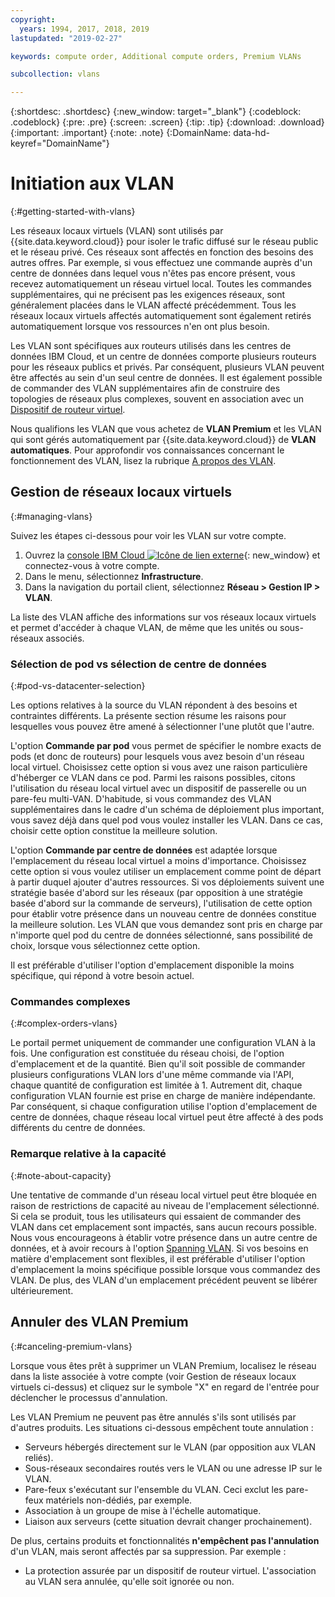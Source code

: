 ```yaml
---
copyright:
  years: 1994, 2017, 2018, 2019
lastupdated: "2019-02-27"

keywords: compute order, Additional compute orders, Premium VLANs

subcollection: vlans

---
```


{:shortdesc: .shortdesc}
{:new_window: target="_blank"}
{:codeblock: .codeblock}
{:pre: .pre}
{:screen: .screen}
{:tip: .tip}
{:download: .download}
{:important: .important}
{:note: .note}
{:DomainName: data-hd-keyref="DomainName"}

# Initiation aux VLAN
{:#getting-started-with-vlans}

Les réseaux locaux virtuels (VLAN) sont utilisés par {{site.data.keyword.cloud}} pour isoler le trafic diffusé sur le réseau public et le réseau privé. Ces réseaux sont affectés en fonction des besoins des autres offres. Par exemple, si vous effectuez une commande auprès d'un centre de données dans lequel vous n'êtes pas encore présent, vous recevez automatiquement un réseau virtuel local. Toutes les commandes supplémentaires, qui ne précisent pas les exigences réseaux, sont généralement placées dans le VLAN affecté précédemment. Tous les réseaux locaux virtuels affectés automatiquement sont également retirés automatiquement lorsque vos ressources n'en ont plus besoin.

Les VLAN sont spécifiques aux routeurs utilisés dans les centres de données IBM Cloud, et un centre de données comporte plusieurs routeurs pour les réseaux publics et privés. Par conséquent, plusieurs VLAN peuvent être affectés au sein d'un seul centre de données. Il est également possible de commander des VLAN supplémentaires afin de construire des topologies de réseaux plus complexes, souvent en association avec un [Dispositif de routeur virtuel](/docs/infrastructure/virtual-router-appliance?topic=virtual-router-appliance-getting-started-with-ibm-virtual-router-appliance).

Nous qualifions les VLAN que vous achetez de **VLAN Premium** et les VLAN qui sont gérés automatiquement par {{site.data.keyword.cloud}} de **VLAN automatiques**. Pour approfondir vos connaissances concernant le fonctionnement des VLAN, lisez la rubrique [A propos des VLAN](/docs/infrastructure/vlans?topic=vlans-about-vlans).


## Gestion de réseaux locaux virtuels
{:#managing-vlans}

Suivez les étapes ci-dessous pour voir les VLAN sur votre compte.

  1. Ouvrez la [console IBM Cloud ![Icône de lien externe](../../icons/launch-glyph.svg "Icône de lien externe")](https://{DomainName}/){: new_window} et connectez-vous à votre compte.
  2. Dans le menu, sélectionnez **Infrastructure**.
  3. Dans la navigation du portail client, sélectionnez **Réseau > Gestion IP > VLAN**.

La liste des VLAN affiche des informations sur vos réseaux locaux virtuels et permet d'accéder à chaque VLAN, de même que les unités ou sous-réseaux associés.

### Sélection de pod vs sélection de centre de données
{:#pod-vs-datacenter-selection}

Les options relatives à la source du VLAN répondent à des besoins et contraintes différents. La présente section résume les raisons pour lesquelles vous pouvez être amené à sélectionner l'une plutôt que l'autre.

L'option **Commande par pod** vous permet de spécifier le nombre exacts de pods (et donc de routeurs) pour lesquels vous avez besoin d'un réseau local virtuel. Choisissez cette option si vous avez une raison particulière d'héberger ce VLAN dans ce pod. Parmi les raisons possibles, citons l'utilisation du réseau local virtuel avec un dispositif de passerelle ou un pare-feu multi-VAN. D'habitude, si vous commandez des VLAN supplémentaires dans le cadre d'un schéma de déploiement plus important, vous savez déjà dans quel pod vous voulez installer les VLAN. Dans ce cas, choisir cette option constitue la meilleure solution.

L'option **Commande par centre de données** est adaptée lorsque l'emplacement du réseau local virtuel a moins d'importance. Choisissez cette option si vous voulez utiliser un emplacement comme point de départ à partir duquel ajouter d'autres ressources. Si vos déploiements suivent une stratégie basée d'abord sur les réseaux (par opposition à une stratégie basée d'abord sur la commande de serveurs), l'utilisation de cette option pour établir votre présence dans un nouveau centre de données constitue la meilleure solution. Les VLAN que vous demandez sont pris en charge par n'importe quel pod du centre de données sélectionné, sans possibilité de choix, lorsque vous sélectionnez cette option.

Il est préférable d'utiliser l'option d'emplacement disponible la moins spécifique, qui répond à votre besoin actuel.

### Commandes complexes
{:#complex-orders-vlans}

Le portail permet uniquement de commander une configuration VLAN à la fois. Une configuration est constituée du réseau choisi, de l'option d'emplacement et de la quantité. Bien qu'il soit possible de commander plusieurs configurations VLAN lors d'une même commande via l'API, chaque quantité de configuration est limitée à 1. Autrement dit, chaque configuration VLAN fournie est prise en charge de manière indépendante. Par conséquent, si chaque configuration utilise l'option d'emplacement de centre de données, chaque réseau local virtuel peut être affecté à des pods différents du centre de données.

### Remarque relative à la capacité
{:#note-about-capacity}

Une tentative de commande d'un réseau local virtuel peut être bloquée en raison de restrictions de capacité au niveau de l'emplacement sélectionné. Si cela se produit, tous les utilisateurs qui essaient de commander des VLAN dans cet emplacement sont impactés, sans aucun recours possible. Nous vous encourageons à établir votre présence dans un autre centre de données, et à avoir recours à l'option [Spanning VLAN](/docs/infrastructure/vlans?topic=vlans-vlan-spanning). Si vos besoins en matière d'emplacement sont flexibles, il est préférable d'utiliser l'option d'emplacement la moins spécifique possible lorsque vous commandez des VLAN. De plus, des VLAN d'un emplacement précédent peuvent se libérer ultérieurement.


## Annuler des VLAN Premium
{:#canceling-premium-vlans}

Lorsque vous êtes prêt à supprimer un VLAN Premium, localisez le réseau dans la liste associée à votre compte (voir Gestion de réseaux locaux virtuels ci-dessus) et cliquez sur le symbole "X" en regard de l'entrée pour déclencher le processus d'annulation. 

Les VLAN Premium ne peuvent pas être annulés s'ils sont utilisés par d'autres produits. Les situations ci-dessous empêchent toute annulation :

  * Serveurs hébergés directement sur le VLAN (par opposition aux VLAN reliés).
  * Sous-réseaux secondaires routés vers le VLAN ou une adresse IP sur le VLAN.
  * Pare-feux s'exécutant sur l'ensemble du VLAN. Ceci exclut les pare-feux matériels non-dédiés, par exemple.
  * Association à un groupe de mise à l'échelle automatique.
  * Liaison aux serveurs (cette situation devrait changer prochainement).

De plus, certains produits et fonctionnalités **n'empêchent pas l'annulation** d'un VLAN, mais seront affectés par sa suppression. Par exemple :

  * La protection assurée par un dispositif de routeur virtuel. L'association au VLAN sera annulée, qu'elle soit ignorée ou non.
